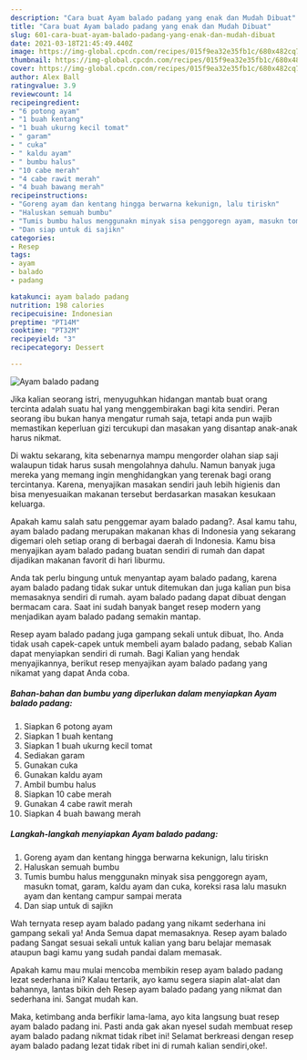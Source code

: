 ```yaml
---
description: "Cara buat Ayam balado padang yang enak dan Mudah Dibuat"
title: "Cara buat Ayam balado padang yang enak dan Mudah Dibuat"
slug: 601-cara-buat-ayam-balado-padang-yang-enak-dan-mudah-dibuat
date: 2021-03-18T21:45:49.440Z
image: https://img-global.cpcdn.com/recipes/015f9ea32e35fb1c/680x482cq70/ayam-balado-padang-foto-resep-utama.jpg
thumbnail: https://img-global.cpcdn.com/recipes/015f9ea32e35fb1c/680x482cq70/ayam-balado-padang-foto-resep-utama.jpg
cover: https://img-global.cpcdn.com/recipes/015f9ea32e35fb1c/680x482cq70/ayam-balado-padang-foto-resep-utama.jpg
author: Alex Ball
ratingvalue: 3.9
reviewcount: 14
recipeingredient:
- "6 potong ayam"
- "1 buah kentang"
- "1 buah ukurng kecil tomat"
- " garam"
- " cuka"
- " kaldu ayam"
- " bumbu halus"
- "10 cabe merah"
- "4 cabe rawit merah"
- "4 buah bawang merah"
recipeinstructions:
- "Goreng ayam dan kentang hingga berwarna kekunign, lalu tiriskn"
- "Haluskan semuah bumbu"
- "Tumis bumbu halus menggunakn minyak sisa penggoregn ayam, masukn tomat, garam, kaldu ayam dan cuka, koreksi rasa lalu masukn ayam dan kentang campur sampai merata"
- "Dan siap untuk di sajikn"
categories:
- Resep
tags:
- ayam
- balado
- padang

katakunci: ayam balado padang 
nutrition: 198 calories
recipecuisine: Indonesian
preptime: "PT14M"
cooktime: "PT32M"
recipeyield: "3"
recipecategory: Dessert

---
```



![Ayam balado padang](https://img-global.cpcdn.com/recipes/015f9ea32e35fb1c/680x482cq70/ayam-balado-padang-foto-resep-utama.jpg)

Jika kalian seorang istri, menyuguhkan hidangan mantab buat orang tercinta adalah suatu hal yang menggembirakan bagi kita sendiri. Peran seorang ibu bukan hanya mengatur rumah saja, tetapi anda pun wajib memastikan keperluan gizi tercukupi dan masakan yang disantap anak-anak harus nikmat.

Di waktu  sekarang, kita sebenarnya mampu mengorder olahan siap saji walaupun tidak harus susah mengolahnya dahulu. Namun banyak juga mereka yang memang ingin menghidangkan yang terenak bagi orang tercintanya. Karena, menyajikan masakan sendiri jauh lebih higienis dan bisa menyesuaikan makanan tersebut berdasarkan masakan kesukaan keluarga. 



Apakah kamu salah satu penggemar ayam balado padang?. Asal kamu tahu, ayam balado padang merupakan makanan khas di Indonesia yang sekarang digemari oleh setiap orang di berbagai daerah di Indonesia. Kamu bisa menyajikan ayam balado padang buatan sendiri di rumah dan dapat dijadikan makanan favorit di hari liburmu.

Anda tak perlu bingung untuk menyantap ayam balado padang, karena ayam balado padang tidak sukar untuk ditemukan dan juga kalian pun bisa memasaknya sendiri di rumah. ayam balado padang dapat dibuat dengan bermacam cara. Saat ini sudah banyak banget resep modern yang menjadikan ayam balado padang semakin mantap.

Resep ayam balado padang juga gampang sekali untuk dibuat, lho. Anda tidak usah capek-capek untuk membeli ayam balado padang, sebab Kalian dapat menyiapkan sendiri di rumah. Bagi Kalian yang hendak menyajikannya, berikut resep menyajikan ayam balado padang yang nikamat yang dapat Anda coba.

<!--inarticleads1-->

##### Bahan-bahan dan bumbu yang diperlukan dalam menyiapkan Ayam balado padang:

1. Siapkan 6 potong ayam
1. Siapkan 1 buah kentang
1. Siapkan 1 buah ukurng kecil tomat
1. Sediakan  garam
1. Gunakan  cuka
1. Gunakan  kaldu ayam
1. Ambil  bumbu halus
1. Siapkan 10 cabe merah
1. Gunakan 4 cabe rawit merah
1. Siapkan 4 buah bawang merah




<!--inarticleads2-->

##### Langkah-langkah menyiapkan Ayam balado padang:

1. Goreng ayam dan kentang hingga berwarna kekunign, lalu tiriskn
1. Haluskan semuah bumbu
1. Tumis bumbu halus menggunakn minyak sisa penggoregn ayam, masukn tomat, garam, kaldu ayam dan cuka, koreksi rasa lalu masukn ayam dan kentang campur sampai merata
1. Dan siap untuk di sajikn




Wah ternyata resep ayam balado padang yang nikamt sederhana ini gampang sekali ya! Anda Semua dapat memasaknya. Resep ayam balado padang Sangat sesuai sekali untuk kalian yang baru belajar memasak ataupun bagi kamu yang sudah pandai dalam memasak.

Apakah kamu mau mulai mencoba membikin resep ayam balado padang lezat sederhana ini? Kalau tertarik, ayo kamu segera siapin alat-alat dan bahannya, lantas bikin deh Resep ayam balado padang yang nikmat dan sederhana ini. Sangat mudah kan. 

Maka, ketimbang anda berfikir lama-lama, ayo kita langsung buat resep ayam balado padang ini. Pasti anda gak akan nyesel sudah membuat resep ayam balado padang nikmat tidak ribet ini! Selamat berkreasi dengan resep ayam balado padang lezat tidak ribet ini di rumah kalian sendiri,oke!.

